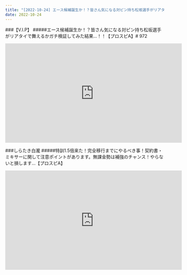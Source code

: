```yaml
---
title: "[2022-10-24] エース候補誕生か！？皆さん気になる対ピン持ち松坂選手がリアタイで舞えるかガチ検証してみた結果...！！【プロスピA】# 972 他"
date: 2022-10-24
---
```

###【V.I.P】
#####エース候補誕生か！？皆さん気になる対ピン持ち松坂選手がリアタイで舞えるかガチ検証してみた結果...！！【プロスピA】# 972
<iframe width="560" height="315" src="https://www.youtube.com/embed/C9o0nGUjQxQ" frameborder="0" allow="accelerometer; autoplay; clipboard-write; encrypted-media; gyroscope; picture-in-picture" allowfullscreen></iframe>

###しらたき白瀧
#####特訓1.5倍来た！完全移行までにやるべき事！契約書・ミキサーに関して注意ポイントがあります。無課金勢は補強のチャンス！やらないと損します…【プロスピA】
<iframe width="560" height="315" src="https://www.youtube.com/embed/WHP-YBmHZMc" frameborder="0" allow="accelerometer; autoplay; clipboard-write; encrypted-media; gyroscope; picture-in-picture" allowfullscreen></iframe>

